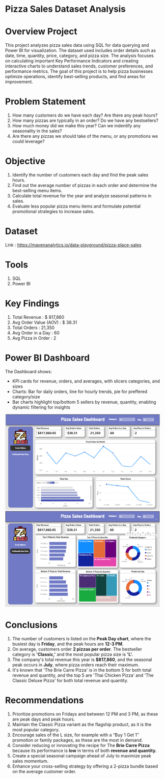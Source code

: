 # Pizza Sales Dataset Analysis

# Overview Project
This project analyzes pizza sales data using SQL for data querying and Power BI for visualization. The dataset used includes order details such as date, time, quantity, price, category, and pizza size. The analysis focuses on calculating important Key Performance Indicators and creating interactive charts to understand sales trends, customer preferences, and performance metrics. The goal of this project is to help pizza businesses optimize operations, identify best-selling products, and find areas for improvement. 

# Problem Statement
1. How many customers do we have each day? Are there any peak hours?
2. How many pizzas are typically in an order? Do we have any bestsellers?
3. How much money did we make this year? Can we indentify any seasonality in the sales?
4. Are there any pizzas we should take of the menu, or any promotions we could leverage?

# Objective
1. Identify the number of customers each day and find the peak sales hours.
2. Find out the average number of pizzas in each order and determine the best-selling menu items.
3. Calculate total revenue for the year and analyze seasonal patterns in sales.
4. Evaluate less popular pizza menu items and formulate potential promotional strategies to increase sales.

# Dataset
Link : https://mavenanalytics.io/data-playground/pizza-place-sales

# Tools
1. SQL
2. Power BI

# Key Findings
1. Total Revenue : $ 817,860
2. Avg Order Value (AOV) : $ 38.31
3. Total Orders : 21,350
4. Avg Order in a Day : 60
5. Avg Pizza in Order : 2

# Power BI Dashboard
The Dashboard shows:
- KPI cards for revenue, orders, and averages, with slicers categories, and sizes
- Charts: Bar for daily orders, line for hourly trends, pie for preffered category/size
- Bar charts highlight top/bottom 5 sellers by revenue, quantity, enabling dynamic filtering for insights

![Dashboard](Dashboard1.png)
![Dashboard](Dashboard2.png)

# Conclusions
1. The number of customers is listed on the **Peak Day chart**, where the busiest day is **Friday**, and the peak hours are **12-3 PM**.
2. On average, customers order **2 pizzas per order**. The bestseller category is **'Classic,'** and the most popular pizza size is **'L'.**
3. The company's total revenue this year is **$817,860**, and the seasonal peak occurs in **July**, where pizza orders reach their maximum.
4. It's known that 'The Brie Carre Pizza' is in the bottom 5 for both total revenue and quantity, and the top 5 are 'Thai Chicken Pizza' and 'The Classic Deluxe Pizza' for both total revenue and quantity.

# Recommendations
1. Prioritize promotions on Fridays and between 12 PM and 3 PM, as these are peak days and peak hours.
2. Maintain the Classic Pizza variant as the flagship product, as it is the most popular category.
3. Encourage sales of the L size, for example with a “Buy 1 Get 1” promotion or family packages, as these are the most in demand.
4. Consider reducing or innovating the recipe for The **Brie Carre Pizza** because its performance is **low** in terms of both **revenue and quantity.**
5. Create a special seasonal campaign ahead of July to maximize peak sales momentum.
6. Enhance your cross-selling strategy by offering a 2-pizza bundle based on the average customer order.
